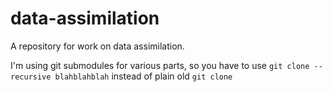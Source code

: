 # data-assimilation

A repository for work on data assimilation.

I'm using git submodules for various parts, so you have to use `git clone --recursive blahblahblah` instead of plain old `git clone`